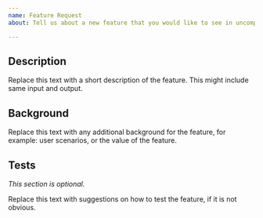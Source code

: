 ```yaml
---
name: Feature Request
about: Tell us about a new feature that you would like to see in uncompyle6

---
```


## Description

Replace this text with a short description of the feature. This might
include same input and output.

## Background

Replace this text with any additional background for the
feature, for example: user scenarios, or the value of the feature.

## Tests
_This section is optional._

Replace this text with suggestions on how to test the feature,
if it is not obvious.
